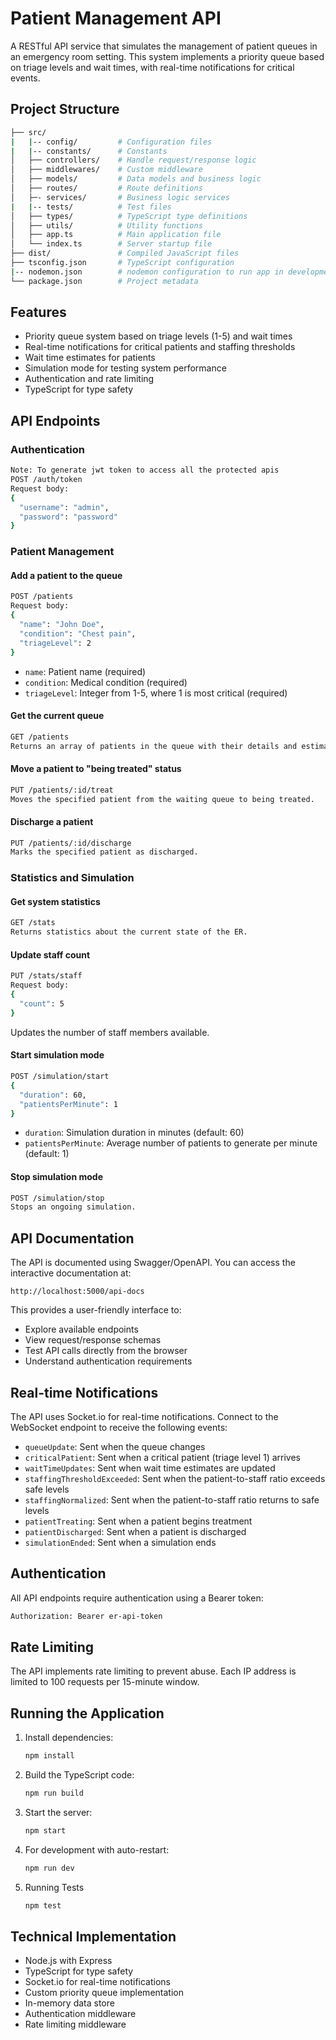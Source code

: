 # Patient Management API

A RESTful API service that simulates the management of patient queues in an emergency room setting. This system implements a priority queue based on triage levels and wait times, with real-time notifications for critical events.

## Project Structure

```bash
├── src/
|   |-- config/         # Configuration files
|   |-- constants/      # Constants
│   ├── controllers/    # Handle request/response logic
│   ├── middlewares/    # Custom middleware
│   ├── models/         # Data models and business logic
│   ├── routes/         # Route definitions
│   ├─- services/       # Business logic services
|   |-- tests/          # Test files
│   ├── types/          # TypeScript type definitions
│   ├── utils/          # Utility functions
│   ├── app.ts          # Main application file
│   └── index.ts        # Server startup file
├── dist/               # Compiled JavaScript files
├── tsconfig.json       # TypeScript configuration
|-- nodemon.json        # nodemon configuration to run app in development mode
└── package.json        # Project metadata
```

## Features

- Priority queue system based on triage levels (1-5) and wait times
- Real-time notifications for critical patients and staffing thresholds
- Wait time estimates for patients
- Simulation mode for testing system performance
- Authentication and rate limiting
- TypeScript for type safety

## API Endpoints

### Authentication

```bash
Note: To generate jwt token to access all the protected apis
POST /auth/token
Request body:
{
  "username": "admin",
  "password": "password"
}
```

### Patient Management

#### Add a patient to the queue

```bash
POST /patients
Request body:
{
  "name": "John Doe",
  "condition": "Chest pain",
  "triageLevel": 2
}
```

- `name`: Patient name (required)
- `condition`: Medical condition (required)
- `triageLevel`: Integer from 1-5, where 1 is most critical (required)

#### Get the current queue

```bash
GET /patients
Returns an array of patients in the queue with their details and estimated wait times.
```

#### Move a patient to "being treated" status

```bash
PUT /patients/:id/treat
Moves the specified patient from the waiting queue to being treated.
```

#### Discharge a patient

```bash
PUT /patients/:id/discharge
Marks the specified patient as discharged.
```

### Statistics and Simulation

#### Get system statistics

```bash
GET /stats
Returns statistics about the current state of the ER.
```

#### Update staff count

```bash
PUT /stats/staff
Request body:
{
  "count": 5
}
```

Updates the number of staff members available.

#### Start simulation mode

```bash
POST /simulation/start
{
  "duration": 60,
  "patientsPerMinute": 1
}
```

- `duration`: Simulation duration in minutes (default: 60)
- `patientsPerMinute`: Average number of patients to generate per minute (default: 1)

#### Stop simulation mode

```bash
POST /simulation/stop
Stops an ongoing simulation.
```

## API Documentation

The API is documented using Swagger/OpenAPI. You can access the interactive documentation at:

`http://localhost:5000/api-docs`

This provides a user-friendly interface to:

- Explore available endpoints
- View request/response schemas
- Test API calls directly from the browser
- Understand authentication requirements

## Real-time Notifications

The API uses Socket.io for real-time notifications. Connect to the WebSocket endpoint to receive the following events:

- `queueUpdate`: Sent when the queue changes
- `criticalPatient`: Sent when a critical patient (triage level 1) arrives
- `waitTimeUpdates`: Sent when wait time estimates are updated
- `staffingThresholdExceeded`: Sent when the patient-to-staff ratio exceeds safe levels
- `staffingNormalized`: Sent when the patient-to-staff ratio returns to safe levels
- `patientTreating`: Sent when a patient begins treatment
- `patientDischarged`: Sent when a patient is discharged
- `simulationEnded`: Sent when a simulation ends

## Authentication

All API endpoints require authentication using a Bearer token:

```bash
Authorization: Bearer er-api-token
```

## Rate Limiting

The API implements rate limiting to prevent abuse. Each IP address is limited to 100 requests per 15-minute window.

## Running the Application

1. Install dependencies:

    ```bash
    npm install
    ```

2. Build the TypeScript code:

    ```bash
    npm run build
    ```

3. Start the server:

    ```bash
    npm start
    ```

4. For development with auto-restart:

    ```bash
    npm run dev
    ```

5. Running Tests

    ```bash
    npm test
    ```

## Technical Implementation

- Node.js with Express
- TypeScript for type safety
- Socket.io for real-time notifications
- Custom priority queue implementation
- In-memory data store
- Authentication middleware
- Rate limiting middleware
